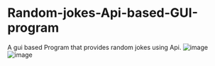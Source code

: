 # Random-jokes-Api-based-GUI-program
A gui based Program that provides random jokes using Api.
![image](https://user-images.githubusercontent.com/91877716/168032569-77de1abb-eecf-4415-9c48-2668d3729530.png)
![image](https://user-images.githubusercontent.com/91877716/168032943-fb040b7c-f117-4edc-a5dc-d00cefa4f8fe.png)
